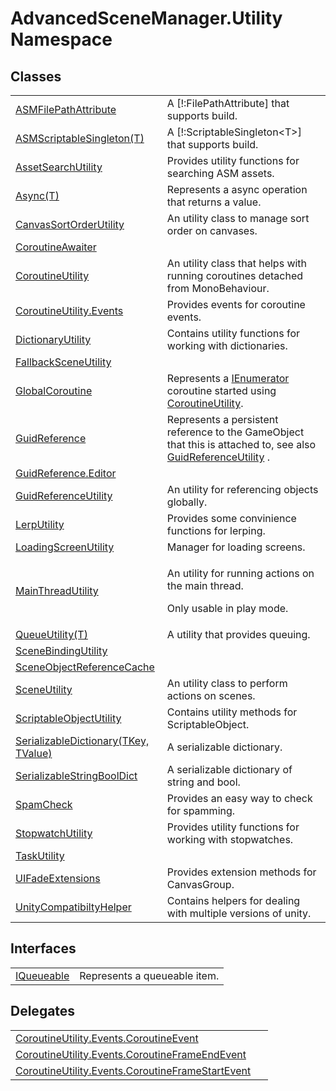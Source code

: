 # AdvancedSceneManager.Utility Namespace






## Classes
<table>
<tr>
<td><a href="T_AdvancedSceneManager_Utility_ASMFilePathAttribute.md">ASMFilePathAttribute</a></td>
<td>A [!:FilePathAttribute] that supports build.</td></tr>
<tr>
<td><a href="T_AdvancedSceneManager_Utility_ASMScriptableSingleton_1.md">ASMScriptableSingleton(T)</a></td>
<td>A [!:ScriptableSingleton&lt;T&gt;] that supports build.</td></tr>
<tr>
<td><a href="T_AdvancedSceneManager_Utility_AssetSearchUtility.md">AssetSearchUtility</a></td>
<td>Provides utility functions for searching ASM assets.</td></tr>
<tr>
<td><a href="T_AdvancedSceneManager_Utility_Async_1.md">Async(T)</a></td>
<td>Represents a async operation that returns a value.</td></tr>
<tr>
<td><a href="T_AdvancedSceneManager_Utility_CanvasSortOrderUtility.md">CanvasSortOrderUtility</a></td>
<td>An utility class to manage sort order on canvases.</td></tr>
<tr>
<td><a href="T_AdvancedSceneManager_Utility_CoroutineAwaiter.md">CoroutineAwaiter</a></td>
<td> </td></tr>
<tr>
<td><a href="T_AdvancedSceneManager_Utility_CoroutineUtility.md">CoroutineUtility</a></td>
<td>An utility class that helps with running coroutines detached from MonoBehaviour.</td></tr>
<tr>
<td><a href="T_AdvancedSceneManager_Utility_CoroutineUtility_Events.md">CoroutineUtility.Events</a></td>
<td>Provides events for coroutine events.</td></tr>
<tr>
<td><a href="T_AdvancedSceneManager_Utility_DictionaryUtility.md">DictionaryUtility</a></td>
<td>Contains utility functions for working with dictionaries.</td></tr>
<tr>
<td><a href="T_AdvancedSceneManager_Utility_FallbackSceneUtility.md">FallbackSceneUtility</a></td>
<td> </td></tr>
<tr>
<td><a href="T_AdvancedSceneManager_Utility_GlobalCoroutine.md">GlobalCoroutine</a></td>
<td>Represents a <a href="https://learn.microsoft.com/dotnet/api/system.collections.ienumerator" target="_blank" rel="noopener noreferrer">IEnumerator</a> coroutine started using <a href="T_AdvancedSceneManager_Utility_CoroutineUtility.md">CoroutineUtility</a>.</td></tr>
<tr>
<td><a href="T_AdvancedSceneManager_Utility_GuidReference.md">GuidReference</a></td>
<td>Represents a persistent reference to the GameObject that this is attached to, see also <a href="T_AdvancedSceneManager_Utility_GuidReferenceUtility.md">GuidReferenceUtility</a> .</td></tr>
<tr>
<td><a href="T_AdvancedSceneManager_Utility_GuidReference_Editor.md">GuidReference.Editor</a></td>
<td> </td></tr>
<tr>
<td><a href="T_AdvancedSceneManager_Utility_GuidReferenceUtility.md">GuidReferenceUtility</a></td>
<td>An utility for referencing objects globally.</td></tr>
<tr>
<td><a href="T_AdvancedSceneManager_Utility_LerpUtility.md">LerpUtility</a></td>
<td>Provides some convinience functions for lerping.</td></tr>
<tr>
<td><a href="T_AdvancedSceneManager_Utility_LoadingScreenUtility.md">LoadingScreenUtility</a></td>
<td>Manager for loading screens.</td></tr>
<tr>
<td><a href="T_AdvancedSceneManager_Utility_MainThreadUtility.md">MainThreadUtility</a></td>
<td><p>An utility for running actions on the main thread.</p><p>

Only usable in play mode.</p></td></tr>
<tr>
<td><a href="T_AdvancedSceneManager_Utility_QueueUtility_1.md">QueueUtility(T)</a></td>
<td>A utility that provides queuing.</td></tr>
<tr>
<td><a href="T_AdvancedSceneManager_Utility_SceneBindingUtility.md">SceneBindingUtility</a></td>
<td> </td></tr>
<tr>
<td><a href="T_AdvancedSceneManager_Utility_SceneObjectReferenceCache.md">SceneObjectReferenceCache</a></td>
<td> </td></tr>
<tr>
<td><a href="T_AdvancedSceneManager_Utility_SceneUtility.md">SceneUtility</a></td>
<td>An utility class to perform actions on scenes.</td></tr>
<tr>
<td><a href="T_AdvancedSceneManager_Utility_ScriptableObjectUtility.md">ScriptableObjectUtility</a></td>
<td>Contains utility methods for ScriptableObject.</td></tr>
<tr>
<td><a href="T_AdvancedSceneManager_Utility_SerializableDictionary_2.md">SerializableDictionary(TKey, TValue)</a></td>
<td>A serializable dictionary.</td></tr>
<tr>
<td><a href="T_AdvancedSceneManager_Utility_SerializableStringBoolDict.md">SerializableStringBoolDict</a></td>
<td>A serializable dictionary of string and bool.</td></tr>
<tr>
<td><a href="T_AdvancedSceneManager_Utility_SpamCheck.md">SpamCheck</a></td>
<td>Provides an easy way to check for spamming.</td></tr>
<tr>
<td><a href="T_AdvancedSceneManager_Utility_StopwatchUtility.md">StopwatchUtility</a></td>
<td>Provides utility functions for working with stopwatches.</td></tr>
<tr>
<td><a href="T_AdvancedSceneManager_Utility_TaskUtility.md">TaskUtility</a></td>
<td> </td></tr>
<tr>
<td><a href="T_AdvancedSceneManager_Utility_UIFadeExtensions.md">UIFadeExtensions</a></td>
<td>Provides extension methods for CanvasGroup.</td></tr>
<tr>
<td><a href="T_AdvancedSceneManager_Utility_UnityCompatibiltyHelper.md">UnityCompatibiltyHelper</a></td>
<td>Contains helpers for dealing with multiple versions of unity.</td></tr>
</table>

## Interfaces
<table>
<tr>
<td><a href="T_AdvancedSceneManager_Utility_IQueueable.md">IQueueable</a></td>
<td>Represents a queueable item.</td></tr>
</table>

## Delegates
<table>
<tr>
<td><a href="T_AdvancedSceneManager_Utility_CoroutineUtility_Events_CoroutineEvent.md">CoroutineUtility.Events.CoroutineEvent</a></td>
<td> </td></tr>
<tr>
<td><a href="T_AdvancedSceneManager_Utility_CoroutineUtility_Events_CoroutineFrameEndEvent.md">CoroutineUtility.Events.CoroutineFrameEndEvent</a></td>
<td> </td></tr>
<tr>
<td><a href="T_AdvancedSceneManager_Utility_CoroutineUtility_Events_CoroutineFrameStartEvent.md">CoroutineUtility.Events.CoroutineFrameStartEvent</a></td>
<td> </td></tr>
</table>